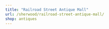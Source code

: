 ```yaml
---
title: "Railroad Street Antique Mall"
url: /sherwood/railroad-street-antique-mall/
shop: antiques
---
```

